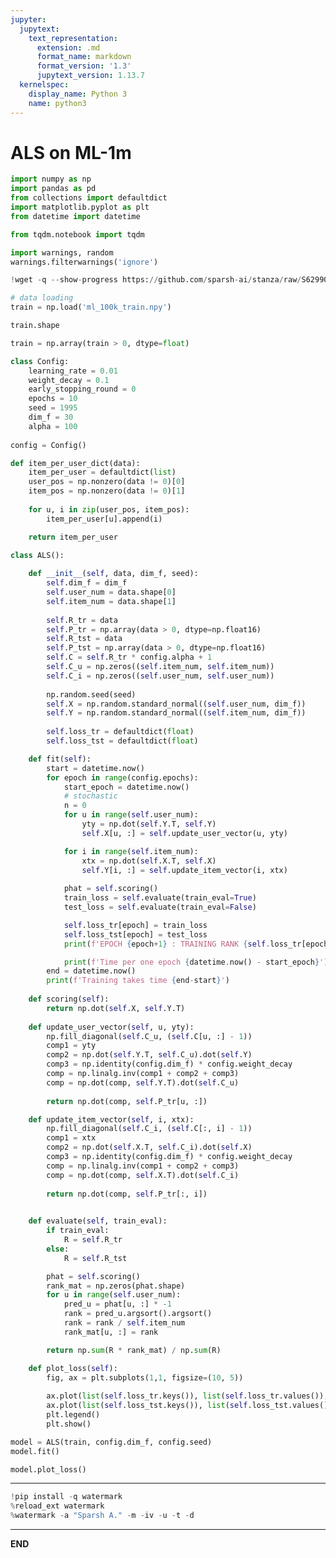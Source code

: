 ```yaml
---
jupyter:
  jupytext:
    text_representation:
      extension: .md
      format_name: markdown
      format_version: '1.3'
      jupytext_version: 1.13.7
  kernelspec:
    display_name: Python 3
    name: python3
---
```


<!-- #region id="PlRmMjIaDBr6" -->
# ALS on ML-1m
<!-- #endregion -->

```python id="uAom_5nIl8nj"
import numpy as np
import pandas as pd
from collections import defaultdict
import matplotlib.pyplot as plt
from datetime import datetime

from tqdm.notebook import tqdm

import warnings, random
warnings.filterwarnings('ignore')
```

```python id="aB3rWtCGOm0U"
!wget -q --show-progress https://github.com/sparsh-ai/stanza/raw/S629908/rec/CDL/data/ml_100k_train.npy
```

```python id="uv_UfT-9naHl"
# data loading
train = np.load('ml_100k_train.npy')
```

```python colab={"base_uri": "https://localhost:8080/"} id="Jo0qyfpmofOx" executionInfo={"status": "ok", "timestamp": 1638114512302, "user_tz": -330, "elapsed": 12, "user": {"displayName": "Sparsh Agarwal", "photoUrl": "https://lh3.googleusercontent.com/a/default-user=s64", "userId": "13037694610922482904"}} outputId="4f670070-0ab9-466f-b2d0-f27e552097c3"
train.shape
```

```python id="H8See0uhoti2"
train = np.array(train > 0, dtype=float)
```

```python id="GnD7LCKho8Tu"
class Config:
    learning_rate = 0.01
    weight_decay = 0.1
    early_stopping_round = 0
    epochs = 10
    seed = 1995
    dim_f = 30
    alpha = 100
    
config = Config()
```

```python id="vJ5NDG_MqBHa"
def item_per_user_dict(data):
    item_per_user = defaultdict(list)
    user_pos = np.nonzero(data != 0)[0]
    item_pos = np.nonzero(data != 0)[1]
    
    for u, i in zip(user_pos, item_pos):
        item_per_user[u].append(i)

    return item_per_user
```

```python id="ojZ4LdrwqEFg"
class ALS():
    
    def __init__(self, data, dim_f, seed):
        self.dim_f = dim_f
        self.user_num = data.shape[0]
        self.item_num = data.shape[1]
        
        self.R_tr = data
        self.P_tr = np.array(data > 0, dtype=np.float16)
        self.R_tst = data
        self.P_tst = np.array(data > 0, dtype=np.float16)
        self.C = self.R_tr * config.alpha + 1
        self.C_u = np.zeros((self.item_num, self.item_num))
        self.C_i = np.zeros((self.user_num, self.user_num))
            
        np.random.seed(seed)
        self.X = np.random.standard_normal((self.user_num, dim_f))
        self.Y = np.random.standard_normal((self.item_num, dim_f))
        
        self.loss_tr = defaultdict(float)
        self.loss_tst = defaultdict(float)

    def fit(self):
        start = datetime.now()
        for epoch in range(config.epochs):
            start_epoch = datetime.now()
            # stochastic
            n = 0
            for u in range(self.user_num):
                yty = np.dot(self.Y.T, self.Y)
                self.X[u, :] = self.update_user_vector(u, yty)

            for i in range(self.item_num):
                xtx = np.dot(self.X.T, self.X)
                self.Y[i, :] = self.update_item_vector(i, xtx)
            
            phat = self.scoring()
            train_loss = self.evaluate(train_eval=True)
            test_loss = self.evaluate(train_eval=False)

            self.loss_tr[epoch] = train_loss
            self.loss_tst[epoch] = test_loss
            print(f'EPOCH {epoch+1} : TRAINING RANK {self.loss_tr[epoch]:.5f}, VALID RANK {self.loss_tst[epoch]:.5f}')

            print(f'Time per one epoch {datetime.now() - start_epoch}')
        end = datetime.now()
        print(f'Training takes time {end-start}')
        
    def scoring(self):
        return np.dot(self.X, self.Y.T)
    
    def update_user_vector(self, u, yty):
        np.fill_diagonal(self.C_u, (self.C[u, :] - 1))
        comp1 = yty
        comp2 = np.dot(self.Y.T, self.C_u).dot(self.Y)
        comp3 = np.identity(config.dim_f) * config.weight_decay
        comp = np.linalg.inv(comp1 + comp2 + comp3)
        comp = np.dot(comp, self.Y.T).dot(self.C_u)
        
        return np.dot(comp, self.P_tr[u, :])

    def update_item_vector(self, i, xtx): 
        np.fill_diagonal(self.C_i, (self.C[:, i] - 1))
        comp1 = xtx
        comp2 = np.dot(self.X.T, self.C_i).dot(self.X)
        comp3 = np.identity(config.dim_f) * config.weight_decay
        comp = np.linalg.inv(comp1 + comp2 + comp3)
        comp = np.dot(comp, self.X.T).dot(self.C_i)
        
        return np.dot(comp, self.P_tr[:, i])
    

    def evaluate(self, train_eval):
        if train_eval:
            R = self.R_tr
        else:
            R = self.R_tst

        phat = self.scoring()
        rank_mat = np.zeros(phat.shape)
        for u in range(self.user_num):
            pred_u = phat[u, :] * -1
            rank = pred_u.argsort().argsort()
            rank = rank / self.item_num
            rank_mat[u, :] = rank

        return np.sum(R * rank_mat) / np.sum(R)

    def plot_loss(self):
        fig, ax = plt.subplots(1,1, figsize=(10, 5))
        
        ax.plot(list(self.loss_tr.keys()), list(self.loss_tr.values()), color='orange', label='train')
        ax.plot(list(self.loss_tst.keys()), list(self.loss_tst.values()), color='green', label='valid')
        plt.legend()
        plt.show()
```

```python colab={"base_uri": "https://localhost:8080/"} id="BrpsJmRTys6H" executionInfo={"status": "ok", "timestamp": 1630608273143, "user_tz": -330, "elapsed": 39539, "user": {"displayName": "Sparsh Agarwal", "photoUrl": "", "userId": "13037694610922482904"}} outputId="1bf5c172-205e-4873-d94e-f7c134ac9486"
model = ALS(train, config.dim_f, config.seed)
model.fit()
```

```python colab={"base_uri": "https://localhost:8080/", "height": 320} id="PSyO4K3SzMpR" executionInfo={"status": "ok", "timestamp": 1630608273147, "user_tz": -330, "elapsed": 18, "user": {"displayName": "Sparsh Agarwal", "photoUrl": "", "userId": "13037694610922482904"}} outputId="5be8d282-2550-4a42-94fa-b59ad622a0bb"
model.plot_loss()
```

<!-- #region id="vhB5APuTQNQI" -->
---
<!-- #endregion -->

```python colab={"base_uri": "https://localhost:8080/"} id="jpKEP2FGQSKE" executionInfo={"status": "ok", "timestamp": 1638115069735, "user_tz": -330, "elapsed": 4232, "user": {"displayName": "Sparsh Agarwal", "photoUrl": "https://lh3.googleusercontent.com/a/default-user=s64", "userId": "13037694610922482904"}} outputId="8fd7f015-d498-4686-e1bf-b9c6f1444fff"
!pip install -q watermark
%reload_ext watermark
%watermark -a "Sparsh A." -m -iv -u -t -d
```

<!-- #region id="-k-HLCIjQNQR" -->
---
<!-- #endregion -->

<!-- #region id="Mxkw17lSQNQS" -->
**END**
<!-- #endregion -->
